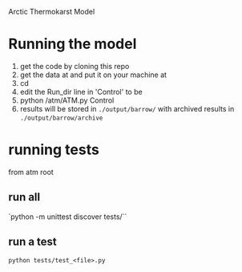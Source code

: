 Arctic Thermokarst Model

# Running the model
1. get the code by cloning this repo
2. get the data at <add location> and put it on your machine at <path to data>
3. cd <path to data>
4. edit the Run_dir line in 'Control' to be <path to data>
5. python <path to code repo>/atm/ATM.py Control
6. results will be stored in `./output/barrow/` with archived results in `./output/barrow/archive`


# running tests
from atm root

## run all
`python -m unittest discover tests/``

## run a test
`python tests/test_<file>.py`
